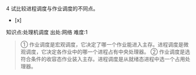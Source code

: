 4
试比较进程调度与作业调度的不同点。
- [x]

知识点:处理机调度
出处:网络
难度:1
> ① 作业调度是宏观调度，它决定了哪一个作业能进入主存。进程调度是微观调度，它决定各作业中的哪一个进程占有中央处理器。 ②
> 作业调度是选符合条件的收容态作业装入主存。进程调度是从就绪态进程中选一个占用处理器。
